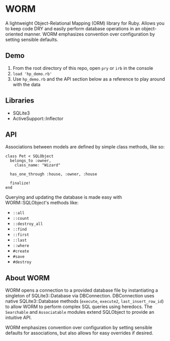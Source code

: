 # WORM
A lightweight Object-Relational Mapping (ORM) library for Ruby. Allows you to keep code DRY and easily perform database operations in an object-oriented manner. WORM emphasizes convention over configuration by setting sensible defaults.

## Demo
1. From the root directory of this repo, open `pry` or `irb` in the console
2. `load 'hp_demo.rb'`
3. Use `hp_demo.rb` and the API section below as a reference to play around with the data

## Libraries
* SQLite3
* ActiveSupport::Inflector

## API
Associations between models are defined by simple class methods, like so:
```
class Pet < SQLObject
  belongs_to :owner,
    class_name: "Wizard"

  has_one_through :house, :owner, :house

  finalize!
end
```

Querying and updating the database is made easy with WORM::SQLObject's methods like:
* `::all`
* `::count`
* `::destroy_all`
* `::find`
* `::first`
* `::last`
* `::where`
* `#create`
* `#save`
* `#destroy`

## About WORM
WORM opens a connection to a provided database file by instantiating a singleton of SQLite3::Database via DBConnection. DBConnection uses native SQLite3::Database methods (`execute`, `execute2`, `last_insert_row_id`) to allow WORM to perform complex SQL queries using heredocs. The `Searchable` and `Associatable` modules extend SQLObject to provide an intuitive API.

WORM emphasizes convention over configuration by setting sensible defaults for associations, but also allows for easy overrides if desired.
